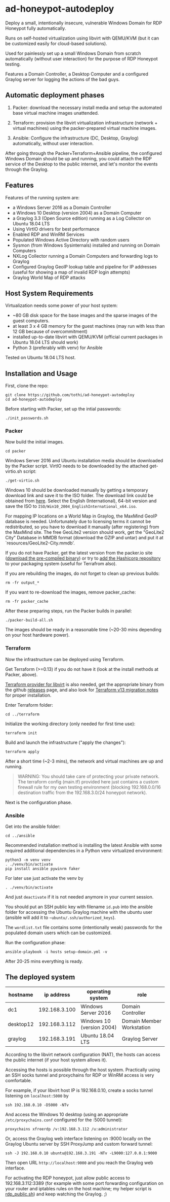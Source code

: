 # ad-honeypot-autodeploy

Deploy a small, intentionally insecure, vulnerable Windows Domain
for RDP Honeypot fully automatically.

Runs on self-hosted virtualization using libvirt with QEMU/KVM
(but it can be customized easily for cloud-based solutions).

Used for painlessly set up a small Windows Domain from scratch
automatically (without user interaction) for the purpose of RDP Honeypot
testing.

Features a Domain Controller, a Desktop Computer and a configured
Graylog server for logging the actions of the bad guys.

## Automatic deployment phases

1. Packer: download the necessary install media and setup the
automated base virtual machine images unattended.

2. Terraform: provision the libvirt virtualization infrastructure
(network + virtual machines) using the packer-prepared
virtual machine images.

3. Ansible: Configure the infrastructure (DC, Desktop, Graylog)
automatically, without user interaction.

After going through the Packer+Terraform+Ansible pipeline,
the configured Windows Domain should be up and running, you could
attach the RDP service of the Desktop to the public internet, and
let's monitor the events through the Graylog.

## Features

Features of the running system are:

* a Windows Server 2016 as a Domain Controller
* a Windows 10 Desktop (version 2004) as a Domain Computer
* a Graylog 3.3 (Open Source edition) running as a Log Collector on Ubuntu 18.04 LTS
* Using VirtIO drivers for best performance
* Enabled RDP and WinRM Services
* Populated Windows Active Directory with random users
* Sysmon (from Windows Sysinternals) installed and running on Domain Computers
* NXLog Collector running a Domain Computers and forwarding logs to Graylog
* Configured Graylog GeoIP lookup table and pipeline for IP addresses (useful for showing a map of invalid RDP login attempts)
* Graylog World Map of RDP attacks

## Host System Requirements

Virtualization needs some power of your host system:

* ~80 GB disk space for the base images and the sparse images of the guest computers.
* at least 3 x 4 GB memory for the guest machines
(may run with less than 12 GB because of overcommitment)
* installed up-to-date libvirt with QEMU/KVM (official current packages in Ubuntu 18.04 LTS should work)
* Python 3 (preferably with venv) for Ansible

Tested on Ubuntu 18.04 LTS host.

## Installation and Usage

First, clone the repo:

```
git clone https://github.com/tothi/ad-honeypot-autodeploy
cd ad-honeypot-autodeploy
```

Before starting with Packer, set up the intial passwords:

```
./init_passwords.sh
```

### Packer

Now build the initial images.

```
cd packer
```

Windows Server 2016 and Ubuntu installation media should be downloaded
by the Packer script. VirtIO needs to be downloaded by the attached
get-virtio.sh script:

```
./get-virtio.sh
```

Windows 10 should be downloaded manually by getting a temporary
download link and save it to the ISO folder. The download link
could be obtained from [here](https://www.microsoft.com/hu-hu/software-download/windows10ISO). Select the English (International), 64-bit version and
save the ISO to `ISO/Win10_2004_EnglishInternational_x64.iso`.

For mapping IP locations on a World Map in Graylog, the MaxMind GeoIP
database is needed. Unfortunately due to licensing terms it cannot
be redistributed, so you have to download it manually (after registering)
from the MaxMind site. The free GeoLite2 version should work, get the
"GeoLite2 City" Database in MMDB format (download the GZIP and untar)
and put it at `resources/GeoLite2-City.mmdb'.

If you do not have Packer, get the latest version from the packer.io site
([download the pre-compiled binary](https://www.packer.io/downloads.html))
or try to [add the Hashicorp repository](https://learn.hashicorp.com/tutorials/terraform/install-cli) to your packaging system (useful for Terrafrom also).

If you are rebuilding the images, do not forget to clean up previous
builds:

```
rm -fr output_*
```

If you want to re-download the images, remove packer_cache:

```
rm -fr packer_cache
```

After these preparing steps, run the Packer builds in parallel:

```
./packer-build-all.sh
```

The images should be ready in a reasonable time (~20-30 mins depending
on your host hardware power).

### Terraform

Now the infrastructure can be deployed using Terraform.

Get Terraform (>=0.13) if you do not have it (look at the install methods
at Packer, above).

[Terraform provider for libvirt](https://github.com/dmacvicar/terraform-provider-libvirt)
is also needed, get the appropriate binary from the github
[releases](https://github.com/dmacvicar/terraform-provider-libvirt/releases) page, and also look for [Terraform v13 migration notes](https://github.com/dmacvicar/terraform-provider-libvirt/blob/master/docs/migration-13.md) for proper
installation.

Enter Terraform folder:

```
cd ../terraform
```

Initialize the working directory (only needed for first time use):
```
terraform init
```

Build and launch the infrastructure ("apply the changes"):
```
terraform apply
```

After a short time (~2-3 mins),
the network and virtual machines are up and running.

> WARNING: You should take care of protecting your private
> network. The terraform config (main.tf) provided here just contains
> a custom firewall rule for my own testing environment
> (blocking 192.168.0.0/16 destination traffic from the
> 192.168.3.0/24 honeypot network).

Next is the configuration phase.

### Ansible

Get into the ansible folder:

```
cd ../ansible
```

Recommended installation method is installing the latest Ansible
with some required additional dependencies in a Python venv virtualized
environment:
```
python3 -m venv venv
. ./venv/bin/activate
pip install ansible pywinrm faker
```

For later use just activate the venv by
```
. ./venv/bin/activate
```

And just `deactivate` if it is not needed anymore in your
current session.

You should put an SSH public key with filename `id.pub` into the ansible
folder for accessing the Ubuntu Graylog machine with the ubuntu user
(ansible will add it to `~ubuntu/.ssh/authorized_keys`).

The `wordlist.txt` file contains some (intentionally weak) passwords
for the populated domain users which can be customized.

Run the configuration phase:

```
ansible-playbook -i hosts setup-domain.yml -v
```

After 20-25 mins everything is ready.

## The deployed system

| hostname  | ip address    | operating system          | role                      |
| --------- | ------------- | ------------------------- | ------------------------- |
| dc1       | 192.168.3.100 | Windows Server 2016       | Domain Controller         |
| desktop12 | 192.168.3.112 | Windows 10 (version 2004) | Domain Member Workstation |
| graylog   | 192.168.3.191 | Ubuntu 18.04 LTS          | Graylog Server            |

According to the libvirt network configuration (NAT), the hosts can access
the public internet (if your host system allows it).

Accessing the hosts is possible through the host system.
Practically using an SSH socks tunnel and proxychains for RDP or WinRM
access is very comfortable.

For example, if your libvirt host IP is 192.168.0.10,
create a socks tunnel listening on `localhost:5000` by
```
ssh 192.168.0.10 -D5000 -NTv
```

And access the Windows 10 desktop (using an appropriate `/etc/proxychains.conf`
configured for the :5000 tunnel):
```
proxychains xfreerdp /v:192.168.3.112 /u:administrator
```

Or, access the Graylog web interface listening on :9000 locally on
the Graylog Ubuntu server by SSH ProxyJump and custom forward tunnel:
```
ssh -J 192.168.0.10 ubuntu@192.168.3.191 -NTv -L9000:127.0.0.1:9000
```

Then open URL `http://localhost:9000` and you reach the Graylog web
interface.

For activating the RDP honeypot, just allow public access
to 192.168.3.112:3389 (for example with some port forwarding
configuration on your router and iptables rules on the host
machine; my helper script is [rdp_public.sh](ansible/rdp_public.sh))
and keep watching the Graylog. ;)

